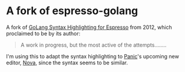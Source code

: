 A fork of espresso-golang
===============

A fork of [GoLang Syntax Highlighting for Espresso](ambelovsky/espresso-golang) from 2012, which proclaimed to be by its author:

> A work in progress, but the most active of the attempts........

I'm using this to adapt the syntax highlighting to [Panic](https://panic.com/)'s upcoming new editor, [Nova](https://panic.com/nova/), since the syntax seems to be similar.
